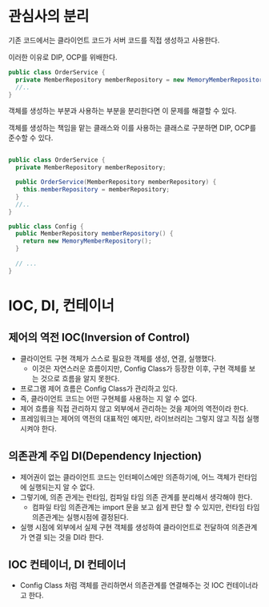 # 관심사의 분리
기존 코드에서는 클라이언트 코드가 서버 코드를 직접 생성하고 사용한다.

이러한 이유로 DIP, OCP를 위배한다.
```java
public class OrderService {
  private MemberRepository memberRepository = new MemoryMemberRepository();
  //..
}
```
객체를 생성하는 부분과 사용하는 부분을 분리한다면 이 문제를 해결할 수 있다.

객체를 생성하는 책임을 맡는 클래스와 이를 사용하는 클래스로 구분하면 DIP, OCP를 준수할 수 있다.

```java

public class OrderService {
  private MemberRepository memberRepository;

  public OrderService(MemberRepository memberRepository) {
    this.memberRepository = memberRepository;
  }
  //..
}

public class Config {
  public MemberRepository memberRepository() {
    return new MemoryMemberRepository();
  }
  
  // ...
}
```

# IOC, DI, 컨테이너
## 제어의 역전 IOC(Inversion of Control)
- 클라이언트 구현 객체가 스스로 필요한 객체를 생성, 연결, 실행했다.
  - 이것은 자연스러운 흐름이지만, Config Class가 등장한 이후, 구현 객체를 보는 것으로 흐름을 알지 못한다.
- 프로그램 제어 흐름은 Config Class가 관리하고 있다.
- 즉, 클라이언트 코드는 어떤 구현체를 사용하는 지 알 수 없다.
- 제어 흐름을 직접 관리하지 않고 외부에서 관리하는 것을 제어의 역전이라 한다.
- 프레임워크는 제어의 역전의 대표적인 예지만, 라이브러리는 그렇지 않고 직접 실행시켜야 한다.

## 의존관계 주입 DI(Dependency Injection)
- 제어권이 없는 클라이언트 코드는 인터페이스에만 의존하기에, 어느 객체가 런타임에 실행되는지 알 수 없다.
- 그렇기에, 의존 관게는 런타임, 컴파일 타임 의존 관계를 분리해서 생각해야 한다.
  - 컴파일 타임 의존관계는 import 문을 보고 쉽게 판단 할 수 있지만, 런타임 타임 의존관계는 실행시점에 결정된다.
- 실행 시점에 외부에서 실제 구현 객체를 생성하여 클라이언트로 전달하여 의존관계가 연결 되는 것을 DI라 한다.

## IOC 컨테이너, DI 컨테이너
- Config Class 처럼 객체를 관리하면서 의존관계를 연결해주는 것 IOC 컨테이너라고 한다.

